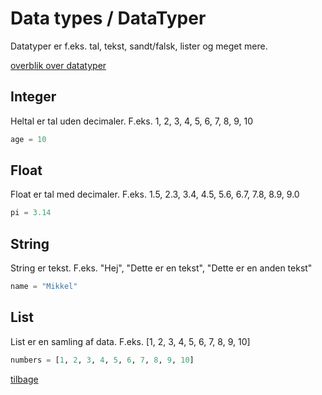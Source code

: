 # Data types / DataTyper

Datatyper er f.eks. tal, tekst, sandt/falsk, lister og meget mere.

[overblik over datatyper](https://python.land/python-data-types#Basic_and_advanced_Python_data_types)

## Integer

Heltal er tal uden decimaler. F.eks. 1, 2, 3, 4, 5, 6, 7, 8, 9, 10

```python
age = 10
```

## Float

Float er tal med decimaler. F.eks. 1.5, 2.3, 3.4, 4.5, 5.6, 6.7, 7.8, 8.9, 9.0

```python
pi = 3.14
```

## String

String er tekst. F.eks. "Hej", "Dette er en tekst", "Dette er en anden tekst"

```python
name = "Mikkel"
```

## List

List er en samling af data. F.eks. [1, 2, 3, 4, 5, 6, 7, 8, 9, 10]

```python
numbers = [1, 2, 3, 4, 5, 6, 7, 8, 9, 10]
```

[tilbage](/README.md)
